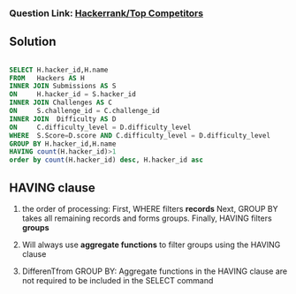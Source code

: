 ### Question Link: [Hackerrank/Top Competitors](https://www.hackerrank.com/challenges/full-score/problem)


## Solution
```sql

SELECT H.hacker_id,H.name
FROM   Hackers AS H
INNER JOIN Submissions AS S
ON     H.hacker_id = S.hacker_id 
INNER JOIN Challenges AS C
ON     S.challenge_id = C.challenge_id
INNER JOIN  Difficulty AS D
ON     C.difficulty_level = D.difficulty_level
WHERE  S.Score=D.score AND C.difficulty_level = D.difficulty_level
GROUP BY H.hacker_id,H.name
HAVING count(H.hacker_id)>1
order by count(H.hacker_id) desc, H.hacker_id asc
```


## HAVING clause
1. the order of processing:
   First, WHERE filters **records** Next, GROUP BY takes all remaining records and forms groups. Finally, HAVING filters **groups**
 
2. Will always use **aggregate functions** to filter groups using the HAVING clause

3. DifferenTfrom GROUP BY: Aggregate functions in the HAVING clause are not required to be included in the SELECT command

